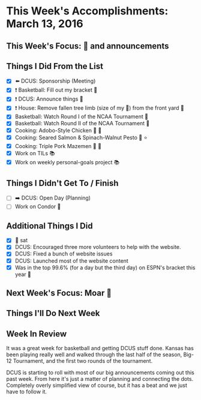 # This Week's Accomplishments: March 13, 2016

## This Week's Focus: :basketball: and announcements

## Things I Did From the List

- [x] :arrow_left: DCUS: Sponsorship (Meeting)
- [x] :exclamation: Basketball: Fill out my bracket :basketball:
- [x] :exclamation: DCUS: Announce things :date:
- [x] :exclamation: House: Remove fallen tree limb (size of my :car:) from the front yard :deciduous_tree:
- [x] Basketball: Watch Round I of the NCAA Tournament :basketball:
- [x] Basketball: Watch Round II of the NCAA Tournament :basketball:
- [x] Cooking: Adobo-Style Chicken :fork_and_knife: :star2:
- [x] Cooking: Seared Salmon & Spinach-Walnut Pesto :fork_and_knife: :star: 
- [x] Cooking: Triple Pork Mazemen :fork_and_knife: :star2:
- [x] Work on TILs :books:
- [x] Work on weekly personal-goals project :books:

## Things I Didn't Get To / Finish

- [ ] :arrow_right: DCUS: Open Day (Planning)
- [ ] Work on Condor :email:

## Additional Things I Did

- [x] :dog: sat
- [x] DCUS: Encouraged three more volunteers to help with the website.
- [x] DCUS: Fixed a bunch of website issues
- [x] DCUS: Launched most of the website content
- [x] Was in the top 99.6% (for a day but the third day) on ESPN's bracket this year :basketball:

## Next Week's Focus: Moar :basketball:

## Things I'll Do Next Week

## Week In Review

It was a great week for basketball and getting DCUS stuff done. Kansas has been playing really well and walked through the last half of the season, Big-12 Tournament, and the first two rounds of the tournament. 

DCUS is starting to roll with most of our big announcements coming out this past week. From here it's just a matter of planning and connecting the dots. Completely overly simplified view of course, but it has a beat and we just have to follow it.
